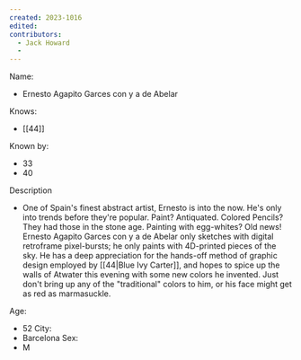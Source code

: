 ```yaml
---
created: 2023-1016
edited:
contributors:
  - Jack Howard
  - 
---
```


Name:
- Ernesto Agapito Garces con y a de Abelar

Knows:
- [[44]]

Known by:
- 33
- 40

Description
- One of Spain's finest abstract artist, Ernesto is into the now. He's only into trends before they're popular. Paint? Antiquated. Colored Pencils? They had those in the stone age. Painting with egg-whites? Old news! Ernesto Agapito Garces con y a de Abelar only sketches with digital retroframe pixel-bursts; he only paints with 4D-printed pieces of the sky. He has a deep appreciation for the hands-off method of graphic design employed by [[44|Blue Ivy Carter]], and hopes to spice up the walls of Atwater this evening with some new colors he invented. Just don't bring up any of the "traditional" colors to him, or his face might get as red as marmasuckle.

Age:
- 52
City:
- Barcelona
Sex:
- M

